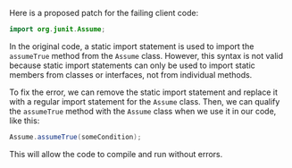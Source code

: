 Here is a proposed patch for the failing client code:

```java
import org.junit.Assume;
```

In the original code, a static import statement is used to import the `assumeTrue` method from the `Assume` class. However, this syntax is not valid because static import statements can only be used to import static members from classes or interfaces, not from individual methods.

To fix the error, we can remove the static import statement and replace it with a regular import statement for the `Assume` class. Then, we can qualify the `assumeTrue` method with the `Assume` class when we use it in our code, like this:

```java
Assume.assumeTrue(someCondition);
```

This will allow the code to compile and run without errors.